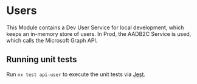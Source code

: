 # Users

This Module contains a Dev User Service for local development, which keeps an
in-memory store of users. In Prod, the AADB2C Service is used, which calls the
Microsoft Graph API.

## Running unit tests

Run `nx test api-user` to execute the unit tests via [Jest](https://jestjs.io).
